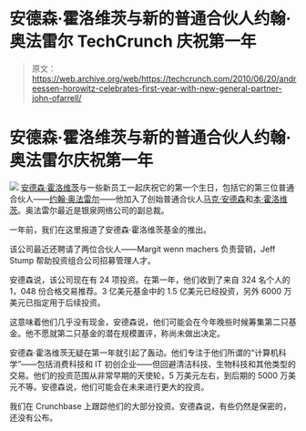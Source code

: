 # 安德森·霍洛维茨与新的普通合伙人约翰·奥法雷尔 TechCrunch 庆祝第一年

> 原文：<https://web.archive.org/web/https://techcrunch.com/2010/06/20/andreessen-horowitz-celebrates-first-year-with-new-general-partner-john-ofarrell/>

# 安德森·霍洛维茨与新的普通合伙人约翰·奥法雷尔庆祝第一年

![](img/f3a75f5c6eaf18923c53245bce4356c2.png) [安德森·霍洛维茨](https://web.archive.org/web/20221005122231/http://www.a16z.com/)与一些新员工一起庆祝它的第一个生日，包括它的第三位普通合伙人——[约翰·奥法雷尔](https://web.archive.org/web/20221005122231/http://www.crunchbase.com/person/john-ofarrell)——他加入了创始普通合伙人[马克·安德森](https://web.archive.org/web/20221005122231/http://www.crunchbase.com/person/marc-andreessen)和[本·霍洛维茨](https://web.archive.org/web/20221005122231/http://www.crunchbase.com/person/ben-horowitz)。奥法雷尔最近是银泉网络公司的副总裁。

一年前，我们在这里报道了安德森·霍洛维茨基金的推出。

该公司最近还聘请了两位合伙人——Margit wenn machers 负责营销，Jeff Stump 帮助投资组合公司招募管理人才。

安德森说，该公司现在有 24 项投资。在第一年，他们收到了来自 324 名个人的 1，048 份合格交易推荐。3 亿美元基金中的 1.5 亿美元已经投资，另外 6000 万美元已指定用于后续投资。

这意味着他们几乎没有现金，安德森说，他们可能会在今年晚些时候筹集第二只基金。他不愿就第二只基金的潜在规模置评，称尚未做出决定。

安德森·霍洛维茨无疑在第一年就引起了轰动。他们专注于他们所谓的“计算机科学”——包括消费科技和 IT 初创企业——但回避清洁科技、生物科技和其他类型的交易。他们的投资范围从非常早期的天使轮，5 万美元左右，到后期的 5000 万美元不等。安德森说，他们可能会在未来进行更大的投资。

我们在 Crunchbase 上跟踪他们的大部分投资。安德森说，有些仍然是保密的，还没有公布。